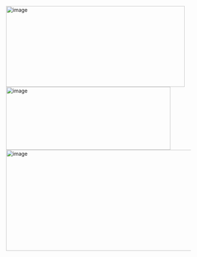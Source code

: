 <img width="487" height="221" alt="image" src="https://github.com/user-attachments/assets/d8616276-0782-4f55-9c44-46c28daa7bc8" />

<img width="448" height="172" alt="image" src="https://github.com/user-attachments/assets/7908e877-9611-4d2b-8df2-3c78453e23ff" />

<img width="690" height="276" alt="image" src="https://github.com/user-attachments/assets/3b84cf6f-663c-48ad-82be-4cee0c770b47" />

